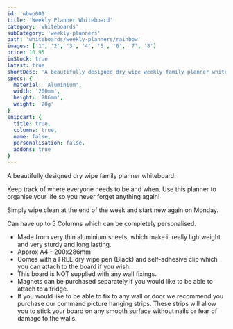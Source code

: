 ```yaml
---
id: 'wbwp001'
title: 'Weekly Planner Whiteboard'
category: 'whiteboards'
subCategory: 'weekly-planners'
path: 'whiteboards/weekly-planners/rainbow'
images: ['1', '2', '3', '4', '5', '6', '7', '8']
price: 10.95
inStock: true
latest: true
shortDesc: 'A beautifully designed dry wipe weekly family planner whiteboard.'
specs: {
  material: 'Aluminium',
  width: '200mm',
  height: '286mm',
  weight: '20g'
}
snipcart: {
  title: true,
  columns: true,
  name: false,
  personalisation: false,
  addons: true
}
---
```


A beautifully designed dry wipe family planner whiteboard.

Keep track of where everyone needs to be and when. Use this planner to organise your life so you never forget anything again!

Simply wipe clean at the end of the week and start new again on Monday.

Can have up to 5 Columns which can be completely personalised.

- Made from very thin aluminium sheets, which make it really lightweight and very sturdy and long lasting.
- Approx A4 - 200x286mm
- Comes with a FREE dry wipe pen (Black) and self-adhesive clip which you can attach to the board if you wish.
- This board is NOT supplied with any wall fixings.
- Magnets can be purchased separately if you would like to be able to attach to a fridge.
- If you would like to be able to fix to any wall or door we recommend you purchase our command picture hanging strips. These strips will allow you to stick your board on any smooth surface without nails or fear of damage to the walls.

